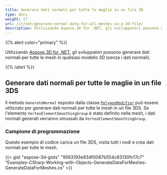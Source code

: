 ```yaml
---
title: Generare dati normali per tutte le maglie in un file 3D
type: docs
weight: 17
url: /it/net/generate-normal-data-for-all-meshes-in-a-3d-file/
description: Utilizzando Aspose.3D for .NET, gli sviluppatori possono generare dati normali per tutte le mesh in qualsiasi modello 3D (senza i dati normali).
---
```

{{% alert color="primary" %}}

Utilizzando [Aspose.3D for .NET](https://products.aspose.com/3d/net/), gli sviluppatori possono generare dati normali per tutte le mesh in qualsiasi modello 3D (senza i dati normali).

{{% /alert %}}
##  **Generare dati normali per tutte le maglie in un file 3DS**
Il metodo `GenerateNormal` esposto dalla classe [`PolygonModifier`](https://reference.aspose.com/3d/net/aspose.threed.entities/polygonmodifier) può essere utilizzato per generare dati normali per tutte le mesh in un file 3DS. Se l'elemento `VertexElementSmoothingGroup` è stato definito nella mesh, i dati normali generati verranno smussati da `VertexElementSmoothingGroup`.
###  **Campione di programmazione**
Questo esempio di codice carica un file 3DS, visita tutti i nodi e crea dati normali per tutte le mesh.

{{< gist "aspose-3d-gists" "9563193e834f0087b554c83130fcf7c7" "Examples-CSharp-Working-with-Objects-GenerateDataForMeshes-GenerateDataForMeshes.cs" >}}
